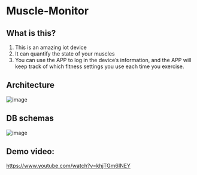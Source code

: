 # Muscle-Monitor
## What is this?
1. This is an amazing iot device
2. It can quantify the state of your muscles
3. You can use the APP to log in the device’s information, and the APP will keep track of which fitness settings you use each time you exercise.

## Architecture
![image](https://user-images.githubusercontent.com/46760916/181739930-381e4e34-9d74-476d-8a53-9ce46335f329.png)

## DB schemas
![image](https://user-images.githubusercontent.com/46760916/181740086-4cf47072-e509-463c-8dcb-5001dc6bcbf1.png)

## Demo video: 
https://www.youtube.com/watch?v=khjTGm6INEY
